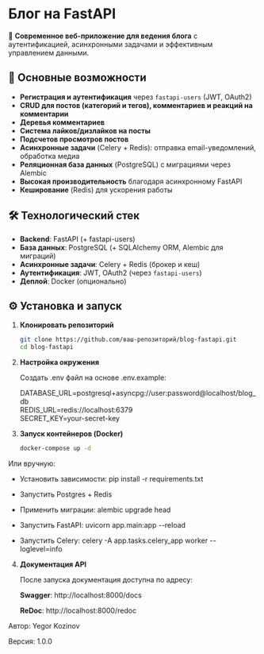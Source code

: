 # Блог на FastAPI  

🚀 **Современное веб-приложение для ведения блога** с аутентификацией, асинхронными задачами и эффективным управлением данными.  

## 📌 Основные возможности  

- **Регистрация и аутентификация** через `fastapi-users` (JWT, OAuth2)  
- **CRUD для постов (категорий и тегов), комментариев и реакций на комментарии**  
- **Деревья комментариев**
- **Система лайков/дизлайков на посты**
- **Подсчетов просмотров постов**
- **Асинхронные задачи** (Celery + Redis): отправка email-уведомлений, обработка медиа  
- **Реляционная база данных** (PostgreSQL) с миграциями через Alembic  
- **Высокая производительность** благодаря асинхронному FastAPI  
- **Кеширование** (Redis) для ускорения работы  

## 🛠 Технологический стек  

- **Backend**: FastAPI (+ fastapi-users)  
- **База данных**: PostgreSQL (+ SQLAlchemy ORM, Alembic для миграций)  
- **Асинхронные задачи**: Celery + Redis (брокер и кеш)  
- **Аутентификация**: JWT, OAuth2 (через `fastapi-users`)  
- **Деплой**: Docker (опционально)  

## ⚙️ Установка и запуск  

1. **Клонировать репозиторий**  
   ```bash  
   git clone https://github.com/ваш-репозиторий/blog-fastapi.git  
   cd blog-fastapi 
   
2. **Настройка окружения**
   
   Создать .env файл на основе .env.example:

   DATABASE_URL=postgresql+asyncpg://user:password@localhost/blog_db  
   REDIS_URL=redis://localhost:6379  
   SECRET_KEY=your-secret-key

3. **Запуск контейнеров (Docker)**
    ```bash
   docker-compose up -d  
Или вручную:
- Установить зависимости: pip install -r requirements.txt

- Запустить Postgres + Redis

- Применить миграции: alembic upgrade head

- Запустить FastAPI: uvicorn app.main:app --reload

- Запустить Celery: celery -A app.tasks.celery_app worker --loglevel=info

4. **Документация API**

   После запуска документация доступна по адресу:

    **Swagger**: http://localhost:8000/docs

    **ReDoc**: http://localhost:8000/redoc


Автор: Yegor Kozinov

Версия: 1.0.0